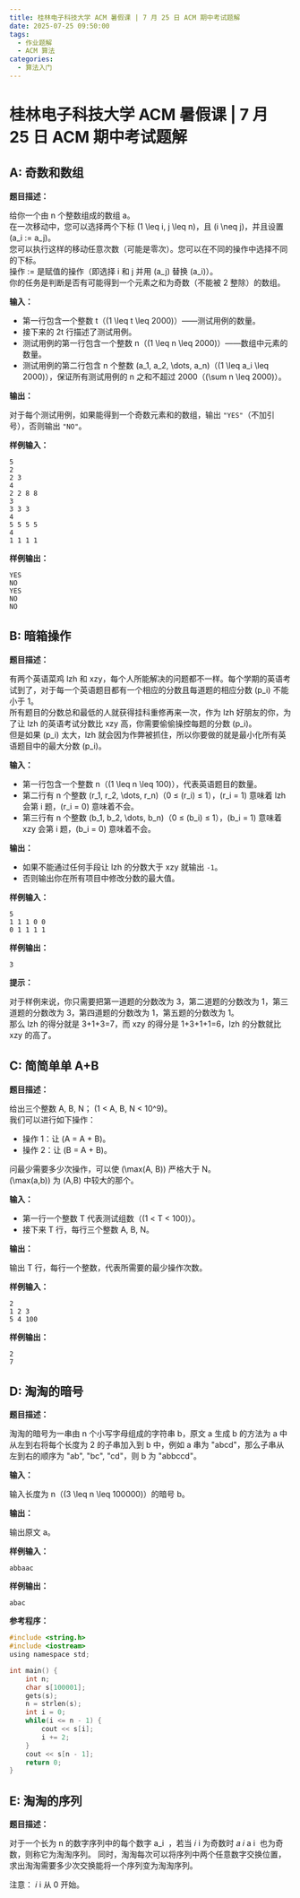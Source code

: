 ```yaml
---
title: 桂林电子科技大学 ACM 暑假课 | 7 月 25 日 ACM 期中考试题解
date: 2025-07-25 09:50:00
tags:
  - 作业题解
  - ACM 算法
categories:
  - 算法入门
---
```


# 桂林电子科技大学 ACM 暑假课 | 7 月 25 日 ACM 期中考试题解

## A: 奇数和数组

**题目描述：**

给你一个由 n 个整数组成的数组 a。  
在一次移动中，您可以选择两个下标 \(1 \leq i, j \leq n\)，且 \(i \neq j\)，并且设置 \(a_i := a_j\)。  
您可以执行这样的移动任意次数（可能是零次）。您可以在不同的操作中选择不同的下标。  
操作 := 是赋值的操作（即选择 i 和 j 并用 \(a_j\) 替换 \(a_i\)）。  
你的任务是判断是否有可能得到一个元素之和为奇数（不能被 2 整除）的数组。

**输入：**

- 第一行包含一个整数 t（\(1 \leq t \leq 2000\)）——测试用例的数量。
- 接下来的 2t 行描述了测试用例。
- 测试用例的第一行包含一个整数 n（\(1 \leq n \leq 2000\)）——数组中元素的数量。
- 测试用例的第二行包含 n 个整数 \(a_1, a_2, \dots, a_n\)（\(1 \leq a_i \leq 2000\)），保证所有测试用例的 n 之和不超过 2000（\(\sum n \leq 2000\)）。

**输出：**

对于每个测试用例，如果能得到一个奇数元素和的数组，输出 `"YES"`（不加引号），否则输出 `"NO"`。

**样例输入：**

```text
5
2
2 3
4
2 2 8 8
3
3 3 3
4
5 5 5 5
4
1 1 1 1
```

**样例输出：**

```text
YES
NO
YES
NO
NO
```

## B: 暗箱操作

**题目描述：**

有两个英语菜鸡 lzh 和 xzy，每个人所能解决的问题都不一样。每个学期的英语考试到了，对于每一个英语题目都有一个相应的分数且每道题的相应分数 \(p_i\) 不能小于 1。  
所有题目的分数总和最低的人就获得挂科重修再来一次，作为 lzh 好朋友的你，为了让 lzh 的英语考试分数比 xzy 高，你需要偷偷操控每题的分数 \(p_i\)。  
但是如果 \(p_i\) 太大，lzh 就会因为作弊被抓住，所以你要做的就是最小化所有英语题目中的最大分数 \(p_i\)。

**输入：**

- 第一行包含一个整数 n（\(1 \leq n \leq 100\)），代表英语题目的数量。
- 第二行有 n 个整数 \(r_1, r_2, \dots, r_n\)（0 ≤ \(r_i\) ≤ 1），\(r_i = 1\) 意味着 lzh 会第 i 题，\(r_i = 0\) 意味着不会。
- 第三行有 n 个整数 \(b_1, b_2, \dots, b_n\)（0 ≤ \(b_i\) ≤ 1），\(b_i = 1\) 意味着 xzy 会第 i 题，\(b_i = 0\) 意味着不会。

**输出：**

- 如果不能通过任何手段让 lzh 的分数大于 xzy 就输出 `-1`。
- 否则输出你在所有项目中修改分数的最大值。

**样例输入：**

```text
5
1 1 1 0 0
0 1 1 1 1
```

**样例输出：**

```text
3
```

**提示：**

对于样例来说，你只需要把第一道题的分数改为 3，第二道题的分数改为 1，第三道题的分数改为 3，第四道题的分数改为 1，第五题的分数改为 1。  
那么 lzh 的得分就是 3+1+3=7，而 xzy 的得分是 1+3+1+1=6，lzh 的分数就比 xzy 的高了。

## C: 简简单单 A+B

**题目描述：**

给出三个整数 A, B, N； \(1 < A, B, N < 10^9\)。  
我们可以进行如下操作：

- 操作 1：让 \(A = A + B\)。
- 操作 2：让 \(B = A + B\)。

问最少需要多少次操作，可以使 \(\max(A, B)\) 严格大于 N。  
\(\max(a,b)\) 为 \(A,B\) 中较大的那个。

**输入：**

- 第一行一个整数 T 代表测试组数（\(1 < T < 100\)）。
- 接下来 T 行，每行三个整数 A, B, N。

**输出：**

输出 T 行，每行一个整数，代表所需要的最少操作次数。

**样例输入：**

```text
2
1 2 3
5 4 100
```

**样例输出：**

```text
2
7
```

## D: 淘淘的暗号

**题目描述：**

淘淘的暗号为一串由 n 个小写字母组成的字符串 b，原文 a 生成 b 的方法为 a 中从左到右将每个长度为 2 的子串加入到 b 中，例如 a 串为 "abcd"，那么子串从左到右的顺序为 "ab", "bc", "cd"，则 b 为 "abbccd"。

**输入：**

输入长度为 n（\(3 \leq n \leq 100000\)）的暗号 b。

**输出：**

输出原文 a。

**样例输入：**

```text
abbaac
```

**样例输出：**

```text
abac
```

**参考程序：**

```C
#include <string.h>
#include <iostream>
using namespace std;

int main() {
    int n;
    char s[100001];
    gets(s);
    n = strlen(s);
    int i = 0;
    while(i <= n - 1) {
        cout << s[i];
        i += 2;
    }
    cout << s[n - 1];
    return 0;
}
```

## E: 淘淘的序列

**题目描述：**

对于一个长为 n 的数字序列中的每个数字 a_i
​
，若当
𝑖
i 为奇数时
𝑎
𝑖
a
i
​
也为奇数，则称它为淘淘序列。
同时，淘淘每次可以将序列中两个任意数字交换位置，求出淘淘需要多少次交换能将一个序列变为淘淘序列。

注意：
𝑖
i 从 0 开始。
